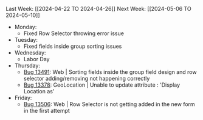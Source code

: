 Last Week: [[2024-04-22 TO 2024-04-26]]
Next Week: [[2024-05-06 TO 2024-05-10]]
- Monday: 
	- Fixed Row Selector throwing error issue
- Tuesday:
	- Fixed fields inside group sorting issues
- Wednesday:
	- Labor Day
- Thursday:
	- [Bug 13491](https://dev.azure.com/appsteer/appsteer.io/_workitems/edit/13491): Web | Sorting fields inside the group field design and row selector adding/removing not happening correctly
	- [Bug 13378](https://dev.azure.com/appsteer/appsteer.io/_workitems/edit/13378): GeoLocation | Unable to update attribute : 'Display Location as'
- Friday:
	- [Bug 13506](https://dev.azure.com/appsteer/appsteer.io/_workitems/edit/13506): Web | Row Selector is not getting added in the new form in the first attempt